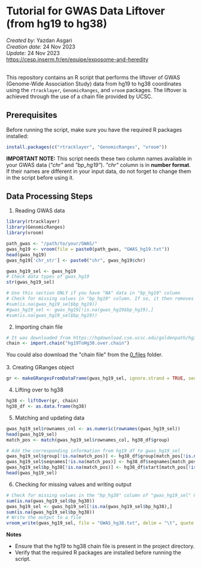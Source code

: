# Tutorial for GWAS Data Liftover (from hg19 to hg38)
*Created by:* Yazdan Asgari<br>
*Creation date:* 24 Nov 2023<br>
*Update:* 24 Nov 2023<br>
https://cesp.inserm.fr/en/equipe/exposome-and-heredity
<br>
<br>

This repository contains an R script that performs the liftover of GWAS (Genome-Wide Association Study) data from hg19 to hg38 coordinates using the `rtracklayer`, `GenomicRanges`, and `vroom` packages. The liftover is achieved through the use of a chain file provided by UCSC.

## Prerequisites
Before running the script, make sure you have the required R packages installed:

```R
install.packages(c("rtracklayer", "GenomicRanges", "vroom"))
```

**IMPORTANT NOTE:** This script needs these two column names available in your GWAS data (*"chr"* and *"bp_hg19"*). *"chr"* column is in **number format**. If their names are different in your input data, do not forget to change them in the script before using it.

## Data Processing Steps
1. Reading GWAS data
```R
library(rtracklayer)
library(GenomicRanges)
library(vroom)

path_gwas <- "/path/to/your/GWAS/"
gwas_hg19 <- vroom(file = paste0(path_gwas, "GWAS_hg19.txt"))
head(gwas_hg19)
gwas_hg19['chr_str'] <- paste0("chr", gwas_hg19$chr)

gwas_hg19_sel <- gwas_hg19
# Check data types of gwas_hg19
str(gwas_hg19_sel)

# Use this section ONLY if you have "NA" data in "bp_hg19" column
# Check for missing values in "bp_hg19" column. If so, it then removes them
#sum(is.na(gwas_hg19_sel$bp_hg19))
#gwas_hg19_sel <- gwas_hg19[!is.na(gwas_hg19$bp_hg19),]
#sum(is.na(gwas_hg19_sel$bp_hg19))

```

2. Importing chain file
```R
# It was downloaded from https://hgdownload.cse.ucsc.edu/goldenpath/hg38/liftOver/
chain <- import.chain("hg19ToHg38.over.chain")
```
You could also download the "chain file" from the [0_files](/0_files) folder.
<br>
<br>
3. Creating GRanges object
```R
gr <- makeGRangesFromDataFrame(gwas_hg19_sel, ignore.strand = TRUE, seqnames.field = "chr_str", start.field = "bp_hg19", end.field = "bp_hg19")
```

4. Lifting over to hg38
```R
hg38 <- liftOver(gr, chain)
hg38_df <- as.data.frame(hg38)
```

5. Matching and updating data
```R
gwas_hg19_sel$rownames_col <- as.numeric(rownames(gwas_hg19_sel))
head(gwas_hg19_sel)
match_pos <- match(gwas_hg19_sel$rownames_col, hg38_df$group)

# Add the corresponding information from hg19_df to gwas_hg19_sel
gwas_hg19_sel$group[!is.na(match_pos)] <- hg38_df$group[match_pos[!is.na(match_pos)]]
gwas_hg19_sel$seqnames[!is.na(match_pos)] <- hg38_df$seqnames[match_pos[!is.na(match_pos)]]
gwas_hg19_sel$bp_hg38[!is.na(match_pos)] <- hg38_df$start[match_pos[!is.na(match_pos)]]
head(gwas_hg19_sel)
```

6. Checking for missing values and writing output
```R
# Check for missing values in the "bp_hg38" column of "gwas_hg19_sel" GWAS file, then remove them
sum(is.na(gwas_hg19_sel$bp_hg38))
gwas_hg19_sel <- gwas_hg19_sel[!is.na(gwas_hg19_sel$bp_hg38),]
sum(is.na(gwas_hg19_sel$bp_hg38))
# Write the output to a file
vroom_write(gwas_hg19_sel, file = "GWAS_hg38.txt", delim = "\t", quote = "none", col_names = TRUE)
```

**Notes**
- Ensure that the hg19 to hg38 chain file is present in the project directory.
- Verify that the required R packages are installed before running the script.

